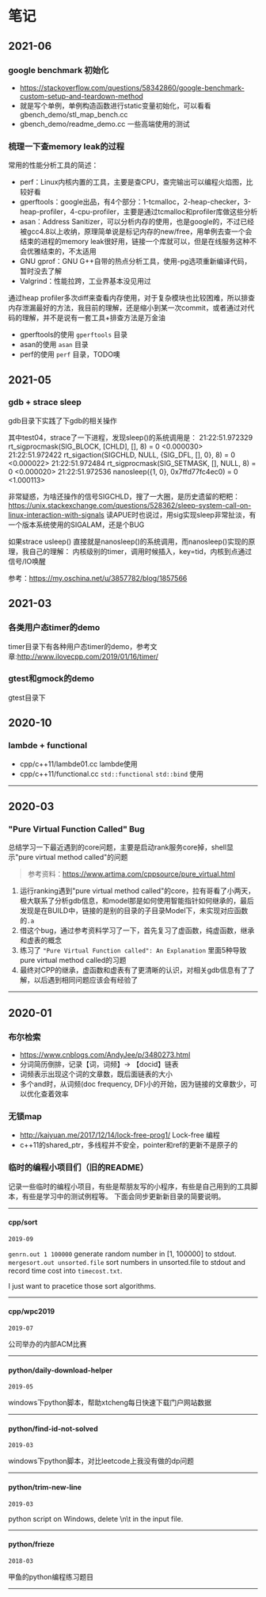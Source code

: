 # 笔记

## 2021-06

### google benchmark 初始化

- https://stackoverflow.com/questions/58342860/google-benchmark-custom-setup-and-teardown-method
- 就是写个单例，单例构造函数进行static变量初始化，可以看看 gbench_demo/stl_map_bench.cc
- gbench_demo/readme_demo.cc 一些高端使用的测试

### 梳理一下查memory leak的过程

常用的性能分析工具的简述：

- perf：Linux内核内置的工具，主要是查CPU，查完输出可以编程火焰图，比较好看
- gperftools：google出品，有4个部分：1-tcmalloc，2-heap-checker，3-heap-profiler，4-cpu-profiler，主要是通过tcmalloc和profiler库做这些分析
- asan：Address Sanitizer，可以分析内存的使用，也是google的，不过已经被gcc4.8以上收纳，原理简单说是标记内存的new/free，用单例去查一个会结束的进程的memory leak很好用，链接一个库就可以，但是在线服务这种不会优雅结束的，不太适用
- GNU gprof：GNU G++自带的热点分析工具，使用-pg选项重新编译代码，暂时没去了解
- Valgrind：性能拉跨，工业界基本没见用过

通过heap profiler多次diff来查看内存使用，对于复杂模块也比较困难，所以排查内存泄漏最好的方法，我目前的理解，还是缩小到某一次commit，或者通过对代码的理解，并不是说有一套工具+排查方法是万金油

- gperftools的使用 `gperftools` 目录
- asan的使用 `asan` 目录
- perf的使用 `perf` 目录，TODO噢

## 2021-05

### gdb + strace sleep

gdb目录下实践了下gdb的相关操作

其中test04，strace了一下进程，发现sleep()的系统调用是：
21:22:51.972329 rt_sigprocmask(SIG_BLOCK, [CHLD], [], 8) = 0 <0.000030>
21:22:51.972422 rt_sigaction(SIGCHLD, NULL, {SIG_DFL, [], 0}, 8) = 0 <0.000022>
21:22:51.972484 rt_sigprocmask(SIG_SETMASK, [], NULL, 8) = 0 <0.000020>
21:22:51.972536 nanosleep({1, 0}, 0x7ffd77fc4ec0) = 0 <1.000113>

非常疑惑，为啥还操作的信号SIGCHLD，搜了一大圈，是历史遗留的粑粑：https://unix.stackexchange.com/questions/528362/sleep-system-call-on-linux-interaction-with-signals
读APUE时也说过，用sig实现sleep非常扯淡，有一个版本系统使用的SIGALAM，还是个BUG

如果strace usleep() 直接就是nanosleep()的系统调用，而nanosleep()实现的原理，我自己的理解：
内核级别的timer，调用时候插入，key=tid，内核到点通过信号/IO唤醒

参考：https://my.oschina.net/u/3857782/blog/1857566

## 2021-03

### 各类用户态timer的demo

timer目录下有各种用户态timer的demo，参考文章:http://www.ilovecpp.com/2019/01/16/timer/

### gtest和gmock的demo

gtest目录下

## 2020-10

### lambde + functional

- cpp/c++11/lambde01.cc lambde使用
- cpp/c++11/functional.cc `std::functional` `std::bind` 使用

------

## 2020-03

### "Pure Virtual Function Called" Bug

总结学习一下最近遇到的core问题，主要是启动rank服务core掉，shell显示"pure virtual method called"的问题

> 参考资料：<https://www.artima.com/cppsource/pure_virtual.html>

1. 运行ranking遇到"pure virtual method called"的core，拉有哥看了小两天，极大联系了分析gdb信息，和model那是如何使用智能指针如何继承的，最后发现是在BUILD中，链接的是别的目录的子目录Model下，未实现对应函数的`.a`
2. 借这个bug，通过参考资料学习了一下，首先复习了虚函数，纯虚函数，继承和虚表的概念
3. 练习了 `"Pure Virtual Function called": An Explanation` 里面5种导致pure virtual method called的习题
4. 最终对CPP的继承，虚函数和虚表有了更清晰的认识，对相关gdb信息有了了解，以后遇到相同问题应该会有经验了

------

## 2020-01

### 布尔检索

- <https://www.cnblogs.com/AndyJee/p/3480273.html>
- 分词简历倒排，记录【词，词频】-> 【docid】链表
- 词频表示出现这个词的文章数，既后面链表的大小
- 多个and时，从词频(doc frequency, DF)小的开始，因为链接的文章数少，可以优化查着效率

### 无锁map

- <http://kaiyuan.me/2017/12/14/lock-free-prog1/> Lock-free 编程
- c++11的shared_ptr，多线程并不安全，pointer和ref的更新不是原子的

### 临时的编程小项目们（旧的README）

记录一些临时的编程小项目，有些是帮朋友写的小程序，有些是自己用到的工具脚本，有些是学习中的测试例程等。 下面会同步更新新目录的简要说明。

------

#### cpp/sort

`2019-09`

`genrn.out 1 100000` generate random number in [1, 100000] to stdout.
`mergesort.out unsorted.file` sort numbers in unsorted.file to stdout and
record time cost into `timecost.txt`.

I just want to pracetice those sort algorithms.

------

#### cpp/wpc2019

`2019-07`

公司举办的内部ACM比赛

------

#### python/daily-download-helper

`2019-05`

windows下python脚本，帮助xtcheng每日快速下载门户网站数据

------

#### python/find-id-not-solved

`2019-03`

windows下python脚本，对比leetcode上我没有做的dp问题

------

#### python/trim-new-line

`2019-03`

python script on Windows, delete \n\t in the input file.

------

#### python/frieze

`2018-03`

甲鱼的python编程练习题目

------
